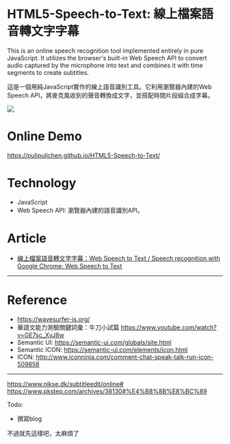 # HTML5-Speech-to-Text: 線上檔案語音轉文字字幕

This is an online speech recognition tool implemented entirely in pure JavaScript. It utilizes the browser's built-in Web Speech API to convert audio captured by the microphone into text and combines it with time segments to create subtitles.

這是一個用純JavaScript實作的線上語音識別工具。它利用瀏覽器內建的Web Speech API，將麥克風收到的聲音轉換成文字，並搭配時間片段組合成字幕。

![](https://blogger.googleusercontent.com/img/b/R29vZ2xl/AVvXsEgEd3L1Y-skMO7N1dpljhyskNDONW5zbG7PDNbivowqWAvu7wjgCLSz2npiM7SwPaiCD7iDGL6_i1XXAuCKk5FVo3Or5x_L2-MQWsa0MBCRT7a6Bo3sNncm5fUylk1WogIUHtv4nQ/s1600/2019-01-17_151344.png)

# Online Demo

https://pulipulichen.github.io/HTML5-Speech-to-Text/

# Technology

- JavaScript
- Web Speech API: 瀏覽器內建的語音識別API。

# Article

- [線上檔案語音轉文字字幕：Web Speech to Text / Speech recognition with Google Chrome: Web Speech to Text](https://blog.pulipuli.info/2019/01/web-speech-to-text-speech-recognition.html)

----

# Reference
- https://wavesurfer-js.org/
- 華語文能力測驗關鍵詞彙：牛刀小試篇 https://www.youtube.com/watch?v=GE7sc_XvJ8w
- Semantic UI: https://semantic-ui.com/globals/site.html
- Semantic ICON: https://semantic-ui.com/elements/icon.html
- ICON: http://www.iconninja.com/comment-chat-speak-talk-run-icon-509858

-----------------

https://www.nikse.dk/subtitleedit/online#
https://www.pkstep.com/archives/38130#%E4%B8%8B%E8%BC%89

Todo:

- 撰寫blog

不過就先這樣吧，太麻煩了

